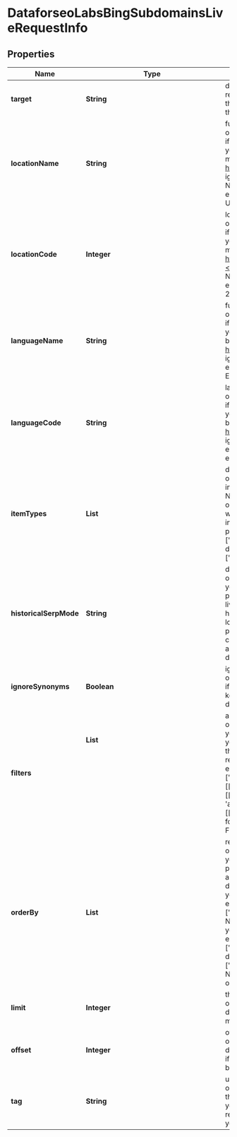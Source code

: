 # DataforseoLabsBingSubdomainsLiveRequestInfo


## Properties

| Name | Type | Description | Notes |
|------------ | ------------- | ------------- | -------------|
**target** | **String** | domain<br>required field<br>the domain name of the target website<br>the domain should be specified without https:// and www. |[optional]|
**locationName** | **String** | full name of the location<br>optional field<br>if you use this field, you don’t need to specify location_code<br>you can receive the list of available locations with their location_name by making a separate request to<br>https://api.dataforseo.com/v3/dataforseo_labs/locations_and_languages<br>ignore this field to get the results for all available locations;<br>Note: this endpoint currently supports the US location only;<br>example:<br>United States |[optional]|
**locationCode** | **Integer** | location code<br>optional field<br>if you use this field, you don’t need to specify location_name<br>you can receive the list of available locations with their location_code by making a separate request to<br>https://api.dataforseo.com/v3/dataforseo_labs/locations_and_languages;<br>ignore this field to get the results for all available locations;<br>Note: this endpoint currently supports the US location only;<br>example:<br>2840 |[optional]|
**languageName** | **String** | full name of the language<br>optional field<br>if you use this field, you don’t need to specify language_code<br>you can receive the list of available languages with their language_name by making a separate request to the<br>https://api.dataforseo.com/v3/dataforseo_labs/locations_and_languages<br>ignore this field to get the results for all available languages<br>example:<br>English |[optional]|
**languageCode** | **String** | language code<br>optional field<br>if you use this field, you don’t need to specify language_name<br>you can receive the list of available languages with their language_code by making a separate request to the<br>https://api.dataforseo.com/v3/dataforseo_labs/locations_and_languages<br>ignore this field to get the results for all available languages<br>example:<br>en |[optional]|
**itemTypes** | **List<String>** | display results by item type<br>optional field<br>indicates the type of search results included in the response<br>Note: if the item_types array contains item types that are different from organic, the results will be ordered by the first item type in the array; you will not be able to sort and filter results by the types of search results not included in the response;<br>possible values:<br>['organic', 'paid', 'featured_snippet', 'local_pack']<br>default value:<br>['organic', 'paid', 'featured_snippet', 'local_pack'] |[optional]|
**historicalSerpMode** | **String** | data collection mode<br>optional field<br>you can use this field to filter the results;<br>possible types of filtering:<br>live — return metrics for SERPs in which the specified target currently has ranking results;<br>lost — return metrics for SERPs in which the specified target had previously had ranking results, but didn’t have them during the last check;<br>all — return metrics for both types of SERPs.<br>default value: live |[optional]|
**ignoreSynonyms** | **Boolean** | ignore highly similar keywords<br>optional field<br>if set to true, only core keywords will be returned, all highly similar keywords will be excluded;<br>default value: false |[optional]|
**filters** | **List<Object>** | array of results filtering parameters<br>optional field<br>you can add several filters at once (8 filters maximum)<br>you should set a logical operator and, or between the conditions<br>the following operators are supported:<br>regex, <, <=, >, >=, =, <>, in, not_in<br>example:<br>['metrics.paid.count','>',0]<br>[['metrics.paid.count','>',0],'and',['metrics.paid.etv','>','50']]<br>[['metrics.organic.count','>','10'],<br>'and',<br>[['metrics.organic.pos_1','<>',0],'or',['metrics.organic.pos_2_3','<>',0]]]<br>for more information about filters, please refer to Dataforseo Labs – Filters or this help center guide |[optional]|
**orderBy** | **List<String>** | results sorting rules<br>optional field<br>you can use the same values as in the filters array to sort the results<br>possible sorting types:<br>asc – results will be sorted in the ascending order<br>desc – results will be sorted in the descending order<br>you should use a comma to specify a sorting type<br>example:<br>['metrics.paid.etv,asc']<br>Note: you can set no more than three sorting rules in a single request<br>you should use a comma to separate several sorting rules<br>example:<br>['metrics.organic.etv,desc','metrics.paid.count,asc']<br>default rule:<br>['metrics.organic.count,desc']<br>Note: if the item_types array contains item types that are different from organic, the results will be ordered by the first item type in the array |[optional]|
**limit** | **Integer** | the maximum number of returned keywords<br>optional field<br>default value: 100<br>maximum value: 1000 |[optional]|
**offset** | **Integer** | offset in the results array of returned keywords<br>optional field<br>default value: 0<br>if you specify the 10 value, the first ten keywords in the results array will be omitted and the data will be provided for the successive keywords |[optional]|
**tag** | **String** | user-defined task identifier<br>optional field<br>the character limit is 255<br>you can use this parameter to identify the task and match it with the result<br>you will find the specified tag value in the data object of the response |[optional]|